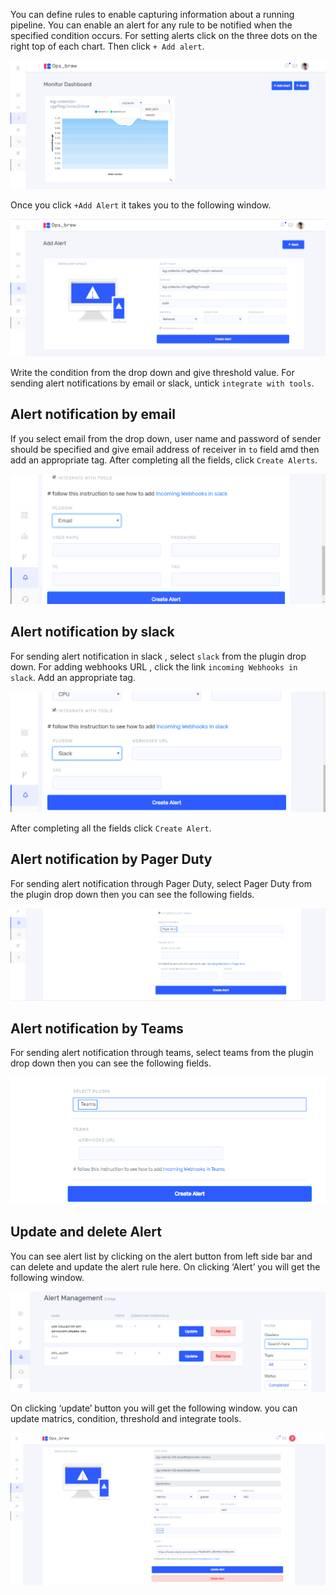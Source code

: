 You can define rules to enable capturing information about a running pipeline. You can enable an alert for any rule to be notified when the specified condition occurs. For setting alerts click on the three dots on the right top of  each chart. Then click `+ Add alert`.

![alert](_assets/63setting-alert.png)

Once you click `+Add Alert` it takes you to the following window. 

![alert](_assets/64create-alert.png)

Write the condition from the drop down and give threshold value. For sending alert notifications by email or slack, untick `integrate with tools`.

## Alert notification by email  

If you select email from the drop down, user name and password of sender should be specified and give email address of receiver in `to` field amd then add an appropriate tag. After completing all the fields, click `Create Alerts`.

![alert](_assets/email-alerts37.png)

## Alert notification by slack 

For sending alert notification in slack , select `slack` from the  plugin drop down. For adding webhooks URL , click the link `incoming Webhooks in slack`. Add an appropriate tag.

![alert](_assets/slack-alert38.png)

After completing all the fields click `Create Alert`.

## Alert notification by Pager Duty 

For sending alert notification through Pager Duty, select Pager Duty from the plugin drop down then you can see the following fields. 

![alert](_assets/67pager-alert.png)

## Alert notification by Teams 

For sending alert notification through teams, select teams from the plugin drop down then you can see the following fields. 

![alert](_assets/68teams-alert.png)

## Update and delete Alert  

You can see alert list by clicking on the alert button from left side bar and can delete and update the alert rule here. On clicking ‘Alert’ you will get the following window. 

![alert](_assets/69update-alert.png)

On clicking ‘update’ button you will get the following window. you can update matrics, condition, threshold and integrate tools. 

![alert](_assets/70update-alert.png)